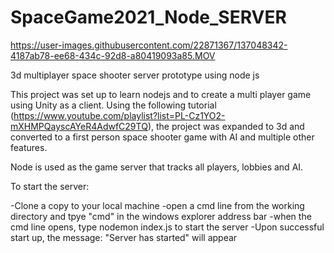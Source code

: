 # SpaceGame2021_Node_SERVER

https://user-images.githubusercontent.com/22871367/137048342-4187ab78-ee68-434c-92d8-a80419093a85.MOV

3d multiplayer space shooter server prototype using node js

This project was set up to learn nodejs and to create a multi player game using Unity as a client.  Using the following tutorial (https://www.youtube.com/playlist?list=PL-Cz1YO2-mXHMPQayscAYeR4AdwfC29TQ), the project was expanded to 3d and converted to a first person space shooter game with AI and multiple other features.

Node is used as the game server that tracks all players, lobbies and AI.

To start the server: 

-Clone a copy to your local machine
-open a cmd line from the working directory and tpye "cmd" in the windows explorer address bar
-when the cmd line opens, type nodemon index.js to start the server 
-Upon successful start up, the message: "Server has started" will appear

